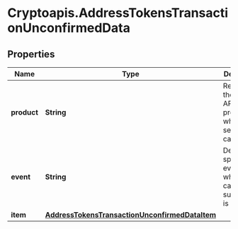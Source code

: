 # Cryptoapis.AddressTokensTransactionUnconfirmedData

## Properties

Name | Type | Description | Notes
------------ | ------------- | ------------- | -------------
**product** | **String** | Represents the Crypto APIs 2.0 product which sends the callback. | 
**event** | **String** | Defines the specific event, for which a callback subscription is set. | 
**item** | [**AddressTokensTransactionUnconfirmedDataItem**](AddressTokensTransactionUnconfirmedDataItem.md) |  | 


